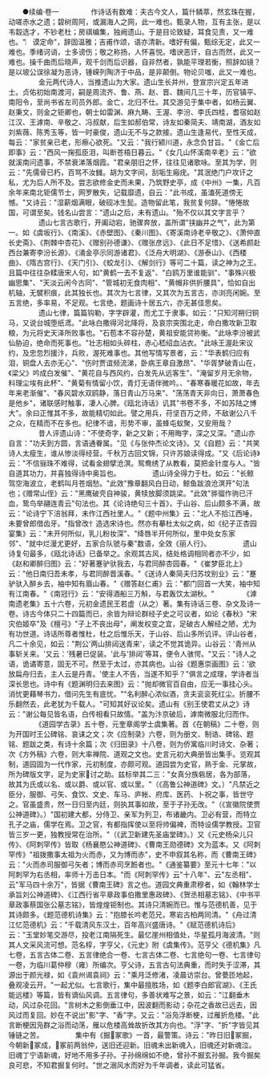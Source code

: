 <!-- { "loadSidebar": true } -->
　　●续编·卷一
　　
　　作诗话有数难：夫古今文人，篇什鳞萃，然玄珠在握，动嗟赤水之遗；碧树周阿，或漏海人之网，此一难也。甄录人物，互有主张，是以韦縠选才，不钞老杜；房祺编集，独阙遗山。于是目论致疑，耳食见责，又一难也。"︳谟定命"，辞固温雅；吉甫作颂，语亦清新。嗜好有偏，甄综无定，此又一难也。季绪诃诮，士多谤伤；敬之称扬，人怀喜悦。嗜谀恶讦，自古而然，此又一难也。操千曲而后晓声，观千剑而后识器，自非然者，孰能平理若衡，照辞如镜？是以坡公误徐凝为恶诗，锺嵘列陶济于中品，是非颠倒。物论贝嗤，此又一难也。
　　
　　金元两代诗人，当推遗山为大家。遗山生长并州，登宣宗兴定五年进士。贞佑初始南渡河，嗣是周流齐、鲁、燕、赵、晋、魏间几三十年，历官镇平、南阳令，至尚书省左司员外郎。金亡，北归不仕。其交游见于集中者，如杨云翼、赵秉文，则金之钜卿也，朝士如雷渊、麻九畴、王渥、李汾、李氏四桂，耆宿如赵江汉、王滹南、辛敬之、冯叔献，后生如郝伯常，诗友如秦简夫、靖南湖，酒友如刘紫薇、陈秀玉等，皆一时豪俊，遗山无不与之款接。遗山生逢易代，至性天成，每云："家贫亲已老，形瘵心欲死。"又云："我行颍川道，永念负甘旨。"《金亡后即事》云："西风一掬孤臣泪，叫断苍梧日暮云。"《女几山怀溪南辛老》云："欲就溪南问遗事，不禁衰涕落烟霞。"君亲朋旧之怀，往往见诸歌咏。至其为学，则云："先儒骨已朽，百骂不汝雠。胡为文字间，刮垢生瘢疣。"其泯绝门户攻讦之私，尤为后人所不及。尝志欲修金史而未果，乃筑野史亭，成《中州》一集，凡百余年来南北钜儒节士，网罗散失，记载靡遗，自云："此书成，虽溘死道傍无憾。"又诗云："湿薪烟满眼，破砚冰生髭。造物留此笔，我贫复何辞。"惓惓故国，可谓至矣。钱名山尝言："遗山之后，未有遗山。"殆不仅以其文字言乎？
　　
　　遗山七言古歌行，开阖动宕，驰骤奔放，盖所谓"挟幽并之气"，此为第一。如《虞坂行》、《南溪》、《赤壁图》、《秦川图》、《寄溪南诗老辛敬之》、《萧仲直长史斋》、《荆棘中杏花》、《赠别孙德谦》、《赠张彦远》、《此日不足惜》、《送希颜赴西台兼寄李汾长源》、《涌金亭示同游诸君》、《泛舟大明湖》、《游泰山》、《西楼曲》、《隋古宫行》、《天门引》、《蛟龙引》、《解剑行》等可二十篇，读之神为之王。且篇中往往杂糅唐宋人句，如"黄鹤一去不复返"、"白鸥万里谁能驯"、"事殊兴极幽思集"、"天淡云闲今古同"、"管城初无食肉相"、"黄帽非供折腰具"，恰如自出机轴，无襞积痕，此其独长也。其次为七言律，又其次为五言古，亦浏亮闲婉。至五言绝，多率易，不足观。七言绝，题画诗十居五六，亦无甚佳思矣。
　　
　　遗山七律，篇篇钩勒，字字辟灌，而尤工于隶事。如云："只知河朔归铜马，又说台城堕纸鸢。"此咏白撒得河北降将，及哀宗突围北走，命白撒攻新卫取粮，为元将史天泽所败事也。"石苞本不容孙楚，黄祖安能贷祢衡。"此咏李汾被武仙胁迫，绝命而死事也。"壮志相如头碎柱，赤心嵇绍血沾衣。"此咏王渥赴宋议约，及忠忽烈援汴，兵败，渥死难事也。其他写情写景者，云："华表鹤归应有泪，铜盘人去亦无心"、"伤时贾谊频流涕，卧病王章自激昂"、"华胥梦破青山在，《梁父》吟成白发催"、"黄花自与西风约，白发先从远客生"、"淹留岁月无余物，料理尘埃有此杯"、"黄菊有情留小饮，青灯无语伴微吟。、"春寒春暖花如故，年去年来老渐催"、"春风碧水双鸥静，落日青山万马来"、"荡荡青天非向日，萧萧春色是他乡"，诸联感时触事，凄人心脾。《瓯北诗话》讥其"书卷不多，不如苏陆之博大"。余曰正惟其不多，故能精切如此。譬之用兵，苻坚百万之师，不敌谢公八千之众，在精而不在多也。纪律不谙，形势不审，虽蜂屯蚁聚，又安用哉？
　　
　　昔人评遗山诗："不使奇字，新之又新；不用晦字，深之又深。"遗山亦自言："功夫到方圆，言语通眷属。"见《与张仲杰论文诗》。又《自题》云："共笑诗人太瘦生，谁从惨淡得经营。千秋万古回文锦，只许苏娘读得成。"又《后论诗》云："不信骊珠不难得，试看金翅擘沧溟。鸳鸯绣了从教看，莫把金针度与人。"皆自道其功力，并喜独得诗中奥旨也。
　　
　　遗山诗全得力于杜。如云："长鲸驾空海波立，老鹤叫月苍烟愁。"此效"豫章翻风白日动，鲸鱼跋浪沧溟开"句法也；《赠常山侄》云："黑鹰破壳自神骏，黄犊放脚须跳梁。"此效"骅骝作驹已汗血，鸷鸟举翮连青云"句法也。其《论诗绝句三十首》，于山谷、后山颇多不满，故云："论诗宁下涪翁拜，未作江西社里人。"《题中州集》云："北人不拾江西唾，未要曾郎借齿牙。"指曾改忄造选宋诗也。然亦有摹杜太似之病，如《纪子正杏园宴集》云："未开何所似，乳儿粉妆深"、"绛唇半开何所似，里中处女东家邻"、"就中烂漫尤更好，五家合队虢与秦"数语，全效《丽人行》。
　　
　　遗山诗复句最多，《瓯北诗话》已备举之。余观其古风，结处格调相同者亦不少，如《赵和卿醉归图》云："好著蹇驴驮我去，与君同醉杏园春。"《崔梦臣北上》云："他日南归吾未孝，与君同醉晋溪春。"《送诗人秦简夫归苏坟别业》云："蹇驴驮入醉乡去，袖中知有眉山春。"《赠答赵仁甫》云："都门回首一大笑，袖中知有江南春。"《南冠行》云："安得酒船三万斛，与君轰饮太湖秋。"
　　
　　《滹南遗老集》五十六卷，元初金遗民王若虚（从之）著。集有诗话三卷、杂文及诗一卷。诗古今体只二十四篇而已，余皆为辩论群经子史之可议者，如论《春秋》"宋灾伯姬卒"及《檀弓》"子上不丧出母"，阐发权变之宜，足破古人解经之陋，尤为有功世道。诗话所尊者惟杜，杜之后惟乐天，于山谷、后山多所讥评。评山谷者，凡二十余见，如云："荆公'两山排闼送青来'，读之不觉其诡异。山谷云：'青州从事斩关来。'又云：'残暑已促装。'此与'排闼'等耳，便令人骇愕。"又云："诗人之语，诡谲寄意，固无不可。然至于太过，亦其病也。山谷《题惠崇画图》云：'欲放扁舟归去，主人云是丹青。'使主人不告，当遂不知乎？"俱言之成理，学诗者当深长思也。诗中有《题渊明归去来图》云："抛却微官百自由，应无一事挂心头。消忧更藉琴书力，借问先生有底忧。""名利醉心浓似酒，贪夫衮衮死红尘。折腰不乐翻然去，此老犹为千载人。"可知其好议论矣。遗山有《别王使君丈从之》诗云："谢公每见皆名语，白传相看只故情。"盖为汴京破后，滹南微服北归而作。
　　
　　《道园学古录》五十卷，元奎章阁学士虞集著。首《在朝稿》二十卷，则为开国时王公碑铭、哀诔之文；次《应制录》六卷，则为册文、制诰、碑铭、题铭、题跋之类，有诗十余篇；次《归田录》十八卷，则为侨寓临川时诗文、杂著；次《方外稿》六卷，则大率禅院、道观之文也。史言元初大典册皆出集手。览观其制，道园固为一代作家，元初制度，亦颇可观。道园尝为史官，熟于金、元掌故，所为碑版文字，足为史家讨之助。兹标举其二三："女真分族砦居，各为部落，故其为氏或以名、或以爵、或以官、或以里。"（《高鲁公神道碑》文。）"凡禁近之臣分，服御、弓矢、食饮、文史、车马、庐帐、府库、医药、卜祝之事，皆世守之。官虽盛贵，然一日归至内廷，则执其事如故，至于子孙无改。"（《宣徽院使贾公神道碑》。）"国初建大都，分侍卫、亲军为列卫，布诸畿内。卫必有营，而特立孔子之庙，儒学在焉。卫之官，有都指挥使以至将帅偏裨，而特设儒学教授。卫官皆三岁一更，独教授常在治所。"（《武卫新建先圣庙堂碑》。）又《元史杨朵儿只传》、《阿刺罕传》皆取《杨襄愍公神道碑》、《曹南王勋德碑》文为蓝本。又《阿刺罕传》"祖拨撒事太祖为火而赤，又为博而赤"，史不申叙其名称，而《曹南王碑》云："火而赤司服御弓矢者；博而赤司烹餁者也。"《通鉴纂要》至元十七年："以阿刺罕为右丞相，率师十万击日本。"而《阿刺罕传》云"十八年"、云"左丞相"、云"军马四十余万"，皆据《曹南王碑》言之也。道园文典重肃穆者，如《翰林学士承旨刘公神道碑》、《江西行省平章政事伯撒里惠政碑》、《贺丞相墓志铭》、《中书平章政事蔡国张公墓志铭》，皆煌煌钜制也。其诗只清婉而已。惟与范德机善，见于其诗颇多。《题范德机诗集》云："抱膝长吟老范兄，寒岩古柏两同清。"《舟过清江忆范德机》云："千载清风东汉士，百年高兴盛唐诗。"《赋范德机诗后》云："玉堂妙笔交游尽，投老江南隔死生。最忆崖州相值处，华星孤月海波清。"则其人文采风流可想。范名椁，字亨父，《元史》附《虞集传》。范亨父《德机集》凡七卷，五言古体二卷、五言律绝合一卷、七言古体二卷、七言绝句一卷、七言律句一卷，为临川葛仲穆（雍）所编次。亨父诗，五言古句法典重，而时失于涩滞，其源出于颜光禄，如《袁州谒袁祠》云："乘月泛修渚，凌晨访崇台。曾甍匝地起，叠观凌云开。"一起尤似。七言歌行，集中最擅胜场，如《题李白郎官湖》、《王氏能远楼》等篇，皆有谪仙风调。五言律句，多善状难写之景，如云："江翻垂木动，风过杂花回。"言树木之影倒垂江中，因波翻而影动；杂花之香故已远去，因风过而复回。妙在不说出"影"字、"香"字。又云："浴凫浮断梗，过雁折危楼。"此言断梗因凫群之浴而动荡，雁以危楼高耸故折改其方向也。"浮"字、"折"字皆见其锤链之苦。
　　
　　集中有《掘冢歌》一首，最警策。诗云："昨日旧冢掘，今朝新冢成，冢前两翁仲，送旧还迎新。旧魂未出新魂入，旧魂还对新魂泣。旧魂丁宁语新魂，好地不用多子孙。子孙绵绵如不绝，曾孙不掘玄孙掘。我今掘矣良可悲，不知君掘复何时。"世之溺风水而好为千年调者，读此可猛省。
　　
